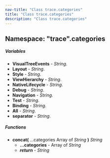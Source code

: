```yaml
---
nav-title: "Class trace.categories"
title: "Class trace.categories"
description: "Class trace.categories"
---
```

## Namespace: "trace".categories

##### Variables
 - **VisualTreeEvents** - _String_.
 - **Layout** - _String_.
 - **Style** - _String_.
 - **ViewHierarchy** - _String_.
 - **NativeLifecycle** - _String_.
 - **Debug** - _String_.
 - **Navigation** - _String_.
 - **Test** - _String_.
 - **Binding** - _String_.
 - **All** - _String_.
 - **separator** - _String_.

##### Functions
 - **concat(** ...categories Array of _String_ **)** _String_
   - **...categories** - Array of _String_
   - _**return**_ - _String_